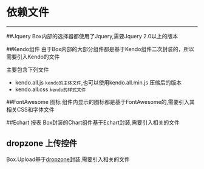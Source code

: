 # 依赖文件

---

##Jquery
Box内部的选择器都使用了Jquery,需要Jquery 2.0以上的版本

##Kendo组件
由于Box内部的大部分组件都是基于Kendo组件二次封装的，所以需要引入Kendo的文件


主要包含下列文件

- kendo.all.js `kendo的主体文件`,也可以使用kendo.all.min.js 压缩后的版本
- kendo.all.css `kendo的样式文件`


##FontAwesome 图标
组件内显示的图标都是基于FontAwesome的,需要引入其相关CSS和字体文件

##Echart 报表
Box封装的Chart组件基于Echart封装,需要引入相关的文件

## dropzone 上传控件
Box.Upload基于[dropzone](http://www.dropzonejs.com)封装,需要引入相关的文件

